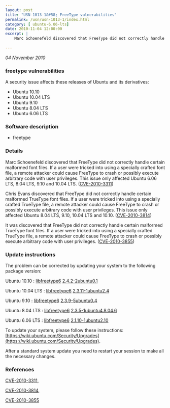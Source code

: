 ```yaml
---
layout: post
title: "USN-1013-1&#58; FreeType vulnerabilities"
permalink: /usn/usn-1013-1/index.html
category: [ ubuntu-6.06-lts]
date: 2010-11-04 12:00:00
excerpt: |
    Marc Schoenefeld discovered that FreeType did not correctly handle certain malformed font files. If a user were tricked into using a specially crafted font file, a remote attacker could cause FreeType to crash or possibly execute arbitrary code with user privileges. This issue only affected Ubuntu 6.06 LTS, 8.04 LTS, 9.10 and 10.04 LTS. ([CVE-2010-3311](http://people.ubuntu.com/~ubuntu-security/cve/CVE-2010-3311))
    
--- 
```

 
 

*04 November 2010*

### freetype vulnerabilities

A security issue affects these releases of Ubuntu and its derivatives:

* Ubuntu 10.10
* Ubuntu 10.04 LTS
* Ubuntu 9.10
* Ubuntu 8.04 LTS
* Ubuntu 6.06 LTS

### Software description

* freetype 

### Details

Marc Schoenefeld discovered that FreeType did not correctly handle certain malformed font files. If a user were tricked into using a specially crafted font file, a remote attacker could cause FreeType to crash or possibly execute arbitrary code with user privileges. This issue only affected Ubuntu 6.06 LTS, 8.04 LTS, 9.10 and 10.04 LTS. ([CVE-2010-3311](http://people.ubuntu.com/~ubuntu-security/cve/CVE-2010-3311))

Chris Evans discovered that FreeType did not correctly handle certain malformed TrueType font files. If a user were tricked into using a specially crafted TrueType file, a remote attacker could cause FreeType to crash or possibly execute arbitrary code with user privileges. This issue only affected Ubuntu 8.04 LTS, 9.10, 10.04 LTS and 10.10. ([CVE-2010-3814](http://people.ubuntu.com/~ubuntu-security/cve/CVE-2010-3814))

It was discovered that FreeType did not correctly handle certain malformed TrueType font files. If a user were tricked into using a specially crafted TrueType file, a remote attacker could cause FreeType to crash or possibly execute arbitrary code with user privileges. ([CVE-2010-3855](http://people.ubuntu.com/~ubuntu-security/cve/CVE-2010-3855)) 

### Update instructions

The problem can be corrected by updating your system to the following package version:

Ubuntu 10.10
 : [libfreetype6](https://launchpad.net/ubuntu/+source/freetype) <span> [2.4.2-2ubuntu0.1](https://launchpad.net/ubuntu/+source/freetype/2.4.2-2ubuntu0.1) </span> 

Ubuntu 10.04 LTS
 : [libfreetype6](https://launchpad.net/ubuntu/+source/freetype) <span> [2.3.11-1ubuntu2.4](https://launchpad.net/ubuntu/+source/freetype/2.3.11-1ubuntu2.4) </span> 

Ubuntu 9.10
 : [libfreetype6](https://launchpad.net/ubuntu/+source/freetype) <span> [2.3.9-5ubuntu0.4](https://launchpad.net/ubuntu/+source/freetype/2.3.9-5ubuntu0.4) </span> 

Ubuntu 8.04 LTS
 : [libfreetype6](https://launchpad.net/ubuntu/+source/freetype) <span> [2.3.5-1ubuntu4.8.04.6](https://launchpad.net/ubuntu/+source/freetype/2.3.5-1ubuntu4.8.04.6) </span> 

Ubuntu 6.06 LTS
 : [libfreetype6](https://launchpad.net/ubuntu/+source/freetype) <span> [2.1.10-1ubuntu2.10](https://launchpad.net/ubuntu/+source/freetype/2.1.10-1ubuntu2.10) </span> 

To update your system, please follow these instructions: [https://wiki.ubuntu.com/Security/Upgrades](https://wiki.ubuntu.com/Security/Upgrades).

After a standard system update you need to restart your session to make all the necessary changes. 

### References

 
 [CVE-2010-3311](http://people.ubuntu.com/~ubuntu-security/cve/CVE-2010-3311), 

 [CVE-2010-3814](http://people.ubuntu.com/~ubuntu-security/cve/CVE-2010-3814), 

 [CVE-2010-3855](http://people.ubuntu.com/~ubuntu-security/cve/CVE-2010-3855)
 

